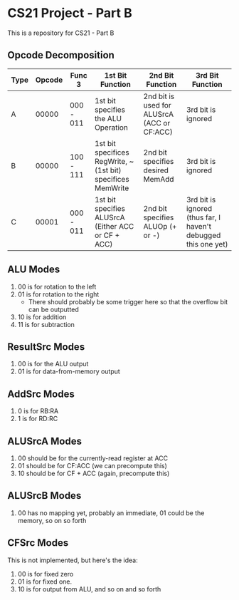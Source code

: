 # CS21 Project - Part B
This is a repository for CS21 - Part B

## Opcode Decomposition

| Type | Opcode | Func 3 | 1st Bit Function | 2nd Bit Function | 3rd Bit Function |
| --- | --- | --- | --- | --- | --- |
| A | 00000 | 000 - 011 | 1st bit specifies the ALU Operation | 2nd bit is used for ALUSrcA (ACC or CF:ACC) | 3rd bit is ignored |
| B | 00000 | 100 - 111 | 1st bit specifices RegWrite, ~(1st bit) specifices MemWrite | 2nd bit specifies desired MemAdd | 3rd bit is ignored |
| C | 00001 | 000 - 011 | 1st bit specifies ALUSrcA (Either ACC or CF + ACC) | 2nd bit specifies ALUOp (+ or -) | 3rd bit is ignored (thus far, I haven't debugged this one yet) |

## ALU Modes

1. 00 is for rotation to the left
2. 01 is for rotation to the right
   * There should probably be some trigger here so that the overflow bit can be outputted
3. 10 is for addition
4. 11 is for subtraction

## ResultSrc Modes

1. 00 is for the ALU output
2. 01 is for data-from-memory output

## AddSrc Modes

1. 0 is for RB:RA
2. 1 is for RD:RC

## ALUSrcA Modes

1. 00 should be for the currently-read register at ACC
2. 01 should be for CF:ACC (we can precompute this)
3. 10 should be for CF + ACC (again, precompute this)

## ALUSrcB Modes

1. 00 has no mapping yet, probably an immediate, 01 could be the memory, so on so forth

## CFSrc Modes

This is not implemented, but here's the idea:

1. 00 is for fixed zero
2. 01 is for fixed one.
3. 10 is for output from ALU, and so on and so forth
